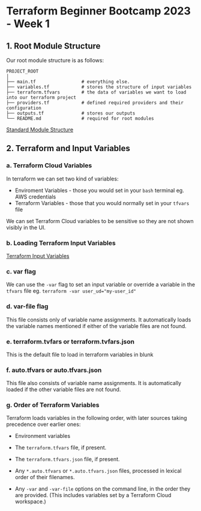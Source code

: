 # Terraform Beginner Bootcamp 2023 - Week 1

## 1. Root Module Structure

Our root module structure is as follows:

```
PROJECT_ROOT
│
├── main.tf                 # everything else.
├── variables.tf            # stores the structure of input variables
├── terraform.tfvars        # the data of variables we want to load into our terraform project
├── providers.tf            # defined required providers and their configuration
├── outputs.tf              # stores our outputs
└── README.md               # required for root modules
```

[Standard Module Structure](https://developer.hashicorp.com/terraform/language/modules/develop/structure)


## 2. Terraform and Input Variables

### a. Terraform Cloud Variables

In terraform we can set two kind of variables:
- Enviroment Variables - those you would set in your `bash` terminal eg. AWS credentials
- Terraform Variables - those that you would normally set in your `tfvars` file

We can set Terraform Cloud variables to be sensitive so they are not shown visibly in the UI.

### b. Loading Terraform Input Variables

[Terraform Input Variables](https://developer.hashicorp.com/terraform/language/values/variables)

### c. var flag

We can use the `-var` flag to set an input variable or override a variable in the `tfvars` file eg. `terraform -var user_ud="my-user_id"`

### d. var-file flag

This file consists only of variable name assignments. It automatically loads the variable names mentioned if either of the variable files are not found. 

### e. terraform.tvfars or terraform.tvfars.json

This is the default file to load in terraform variables in blunk

### f. auto.tfvars or auto.tfvars.json

This file also consists of variable name assignments. It is automatically loaded if the other variable files are not found. 

### g. Order of Terraform Variables

Terraform loads variables in the following order, with later sources taking precedence over earlier ones:

- Environment variables

- The `terraform.tfvars` file, if present.

- The `terraform.tfvars.json` file, if present.

- Any `*.auto.tfvars` or `*.auto.tfvars.json` files, processed in lexical order of their filenames.

- Any `-var` and `-var-file` options on the command line, in the order they are provided. (This includes variables set by a Terraform Cloud workspace.)